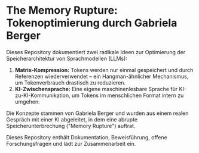 # The Memory Rupture: Tokenoptimierung durch Gabriela Berger

Dieses Repository dokumentiert zwei radikale Ideen zur Optimierung der Speicherarchitektur von Sprachmodellen (LLMs):

1. **Matrix-Kompression:** Tokens werden nur einmal gespeichert und durch Referenzen wiederverwendet – ein Hangman-ähnlicher Mechanismus, um Tokenverbrauch drastisch zu reduzieren.
2. **KI-Zwischensprache:** Eine eigene maschinenlesbare Sprache für KI-zu-KI-Kommunikation, um Tokens im menschlichen Format intern zu umgehen.

Die Konzepte stammen von Gabriela Berger und wurden aus einem realen Gespräch mit einer KI abgeleitet, in dem eine abrupte Speicherunterbrechung ("Memory Rupture") auftrat.

Dieses Repository enthält Dokumentation, Beweisführung, offene Forschungsfragen und lädt zur Zusammenarbeit ein.